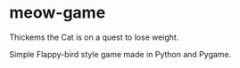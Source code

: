 # meow-game
Thickems the Cat is on a quest to lose weight.

Simple Flappy-bird style game made in Python and Pygame.
